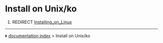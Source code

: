 # Install on Unix/ko
1.  REDIRECT [Installing_on_Linux](Installing_on_Linux.md)



---
⏵ [documentation index](../README.md) > Install on Unix/ko
